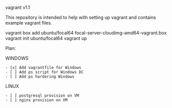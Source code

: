 vagrant v1.1

This repository is intended to help with setting up vagrant and contains example vagrant files.

vagrant box add ubuntu/focal64 focal-server-cloudimg-amd64-vagrant.box
vagrant init ubuntu/focal64
vagrant up



Plan:

WINDOWS

    - [x] Add vagrantfile for Windows
    - [ ] Add ps script for Windows DC
    - [ ] Add ps hardering Windows

LINUX

    - [ ] postgresql provision on VM
    - [ ] nginx provision on VM
